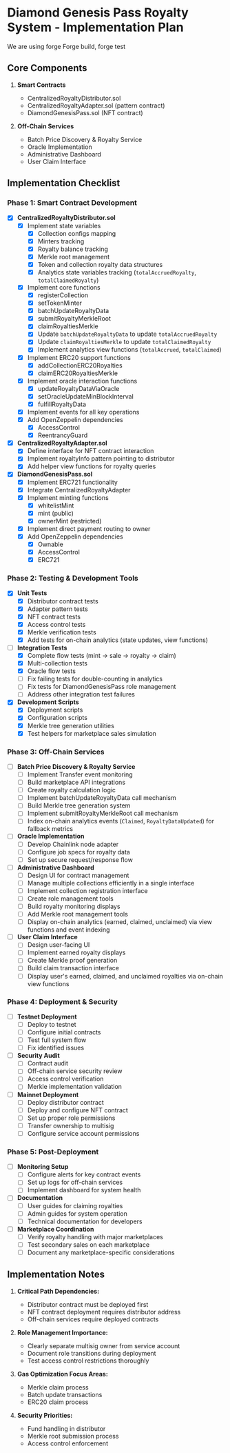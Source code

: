 # Diamond Genesis Pass Royalty System - Implementation Plan
We are using forge
Forge build, forge test

## Core Components

1. **Smart Contracts**
   - CentralizedRoyaltyDistributor.sol
   - CentralizedRoyaltyAdapter.sol (pattern contract)
   - DiamondGenesisPass.sol (NFT contract)

2. **Off-Chain Services**
   - Batch Price Discovery & Royalty Service
   - Oracle Implementation
   - Administrative Dashboard
   - User Claim Interface

## Implementation Checklist

### Phase 1: Smart Contract Development

- [x] **CentralizedRoyaltyDistributor.sol**
  - [x] Implement state variables
    - [x] Collection configs mapping
    - [x] Minters tracking
    - [x] Royalty balance tracking
    - [x] Merkle root management
    - [x] Token and collection royalty data structures
    - [x] Analytics state variables tracking (`totalAccruedRoyalty`, `totalClaimedRoyalty`)
  - [x] Implement core functions
    - [x] registerCollection
    - [x] setTokenMinter
    - [x] batchUpdateRoyaltyData
    - [x] submitRoyaltyMerkleRoot
    - [x] claimRoyaltiesMerkle
    - [x] Update `batchUpdateRoyaltyData` to update `totalAccruedRoyalty`
    - [x] Update `claimRoyaltiesMerkle` to update `totalClaimedRoyalty`
    - [x] Implement analytics view functions (`totalAccrued`, `totalClaimed`)
  - [x] Implement ERC20 support functions
    - [x] addCollectionERC20Royalties
    - [x] claimERC20RoyaltiesMerkle
  - [x] Implement oracle interaction functions
    - [x] updateRoyaltyDataViaOracle
    - [x] setOracleUpdateMinBlockInterval
    - [x] fulfillRoyaltyData
  - [x] Implement events for all key operations
  - [x] Add OpenZeppelin dependencies
    - [x] AccessControl
    - [x] ReentrancyGuard

- [x] **CentralizedRoyaltyAdapter.sol**
  - [x] Define interface for NFT contract interaction
  - [x] Implement royaltyInfo pattern pointing to distributor
  - [x] Add helper view functions for royalty queries

- [x] **DiamondGenesisPass.sol**
  - [x] Implement ERC721 functionality
  - [x] Integrate CentralizedRoyaltyAdapter
  - [x] Implement minting functions
    - [x] whitelistMint
    - [x] mint (public)
    - [x] ownerMint (restricted)
  - [x] Implement direct payment routing to owner
  - [x] Add OpenZeppelin dependencies
    - [x] Ownable
    - [x] AccessControl
    - [x] ERC721

### Phase 2: Testing & Development Tools

- [x] **Unit Tests**
  - [x] Distributor contract tests
  - [x] Adapter pattern tests
  - [x] NFT contract tests
  - [x] Access control tests
  - [x] Merkle verification tests
  - [x] Add tests for on-chain analytics (state updates, view functions)

- [ ] **Integration Tests**
  - [x] Complete flow tests (mint → sale → royalty → claim)
  - [x] Multi-collection tests
  - [x] Oracle flow tests
  - [ ] Fix failing tests for double-counting in analytics
  - [ ] Fix tests for DiamondGenesisPass role management
  - [ ] Address other integration test failures

- [x] **Development Scripts**
  - [x] Deployment scripts
  - [x] Configuration scripts
  - [x] Merkle tree generation utilities
  - [x] Test helpers for marketplace sales simulation

### Phase 3: Off-Chain Services

- [ ] **Batch Price Discovery & Royalty Service**
  - [ ] Implement Transfer event monitoring
  - [ ] Build marketplace API integrations
  - [ ] Create royalty calculation logic
  - [ ] Implement batchUpdateRoyaltyData call mechanism
  - [ ] Build Merkle tree generation system
  - [ ] Implement submitRoyaltyMerkleRoot call mechanism
  - [ ] Index on-chain analytics events (`Claimed`, `RoyaltyDataUpdated`) for fallback metrics

- [ ] **Oracle Implementation**
  - [ ] Develop Chainlink node adapter
  - [ ] Configure job specs for royalty data
  - [ ] Set up secure request/response flow

- [ ] **Administrative Dashboard**
  - [ ] Design UI for contract management
  - [ ] Manage multiple collections efficiently in a single interface
  - [ ] Implement collection registration interface
  - [ ] Create role management tools
  - [ ] Build royalty monitoring displays
  - [ ] Add Merkle root management tools
  - [ ] Display on-chain analytics (earned, claimed, unclaimed) via view functions and event indexing

- [ ] **User Claim Interface**
  - [ ] Design user-facing UI
  - [ ] Implement earned royalty displays
  - [ ] Create Merkle proof generation
  - [ ] Build claim transaction interface
  - [ ] Display user's earned, claimed, and unclaimed royalties via on-chain view functions

### Phase 4: Deployment & Security

- [ ] **Testnet Deployment**
  - [ ] Deploy to testnet
  - [ ] Configure initial contracts
  - [ ] Test full system flow
  - [ ] Fix identified issues

- [ ] **Security Audit**
  - [ ] Contract audit
  - [ ] Off-chain service security review
  - [ ] Access control verification
  - [ ] Merkle implementation validation

- [ ] **Mainnet Deployment**
  - [ ] Deploy distributor contract
  - [ ] Deploy and configure NFT contract
  - [ ] Set up proper role permissions
  - [ ] Transfer ownership to multisig
  - [ ] Configure service account permissions

### Phase 5: Post-Deployment

- [ ] **Monitoring Setup**
  - [ ] Configure alerts for key contract events
  - [ ] Set up logs for off-chain services
  - [ ] Implement dashboard for system health

- [ ] **Documentation**
  - [ ] User guides for claiming royalties
  - [ ] Admin guides for system operation
  - [ ] Technical documentation for developers

- [ ] **Marketplace Coordination**
  - [ ] Verify royalty handling with major marketplaces
  - [ ] Test secondary sales on each marketplace
  - [ ] Document any marketplace-specific considerations

## Implementation Notes

1. **Critical Path Dependencies:**
   - Distributor contract must be deployed first
   - NFT contract deployment requires distributor address
   - Off-chain services require deployed contracts

2. **Role Management Importance:**
   - Clearly separate multisig owner from service account
   - Document role transitions during deployment
   - Test access control restrictions thoroughly

3. **Gas Optimization Focus Areas:**
   - Merkle claim process
   - Batch update transactions
   - ERC20 claim process

4. **Security Priorities:**
   - Fund handling in distributor
   - Merkle root submission process
   - Access control enforcement 